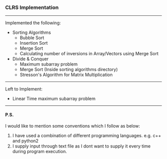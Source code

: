 ### CLRS Implementation
---
Implemented the following:
* Sorting Algorithms
    * Bubble Sort
    * Insertion Sort
    * Merge Sort
    * Calculating number of inversions in Array/Vectors using Merge Sort
* Divide & Conquer
    * Maximum subarray problem
    * Merge Sort (Inside sorting algorithms directory)
    * Stresson's Algorithm for Matrix Multiplication

---
Left to Implement:
* Linear Time maximum subarray problem

---
#### P.S.
I would like to mention some conventions which I follow as below:
1. I have used a combination of different programming languages. e.g. c++ and python2
2. I supply input through text file as I dont want to supply it every time during program execution.

